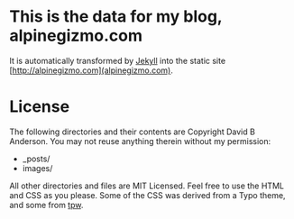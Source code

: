 # This is the data for my blog, alpinegizmo.com

It is automatically transformed by [Jekyll](http://github.com/mojombo/jekyll) into the static site [http://alpinegizmo.com](alpinegizmo.com).

# License

The following directories and their contents are Copyright David B Anderson. You may not reuse anything therein without my permission:

* _posts/
* images/

All other directories and files are MIT Licensed. Feel free to use the HTML and CSS as you please. Some of the CSS was derived from a Typo theme, and some from [tpw](http://github.com/mojombo/tpw/tree/master).